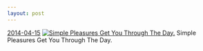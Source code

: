```yaml
---
layout: post
---
```


<p>
  <time><a href="/313">2014-04-15</a></time>
  <a href="/313"><img src="{{ site.assets_url }}/313-240.jpg" srcset="{{ site.assets_url }}/313-480.jpg 480w, {{ site.assets_url }}/313-360.jpg 360w, {{ site.assets_url }}/313-240.jpg 240w, {{ site.assets_url }}/313-120.jpg 120w" sizes="(min-width: 700px) 50vw, calc(100vw - 2rem)" alt="Simple Pleasures Get You Through The Day." /></a>
  <span>Simple Pleasures Get You Through The Day.</span>
</p>
